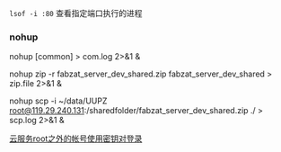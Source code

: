 `lsof -i :80` 查看指定端口执行的进程

###  nohup 
nohup [common] > com.log 2>&1 &

nohup zip -r fabzat_server_dev_shared.zip fabzat_server_dev_shared > zip.file 2>&1 &

nohup scp -i ~/data/UUPZ root@119.29.240.131:/sharedfolder/fabzat_server_dev_shared.zip ./ > scp.log 2>&1 &

[云服务root之外的帐号使用密钥对登录](./document/ssh_key.md)